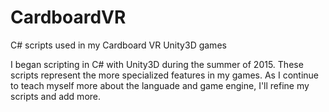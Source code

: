 # CardboardVR
C# scripts used in my Cardboard VR Unity3D games

I began scripting in C# with Unity3D during the summer of 2015. These scripts represent the more specialized features in my games.
As I continue to teach myself more about the languade and game engine, I'll refine my scripts and add more.
